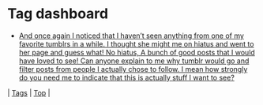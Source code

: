 <!--
title: Tag dashboard
date: 2020-06-28T15:26:59.545Z
tags:
-->
# Tag dashboard

 * [And once again I noticed that I haven’t seen anything from one of my favorite tumblrs in a while. I thought she might me on hiatus and went to her page and guess what! No hiatus, A bunch of good posts that I would have loved to see! Can anyone explain to me why tumblr would go and filter posts from people I actually chose to follow. I mean how strongly do you need me to indicate that this is actually stuff I want to see?](86094989404.md)

| [Tags](tags.md) | [Top](index.md) |
